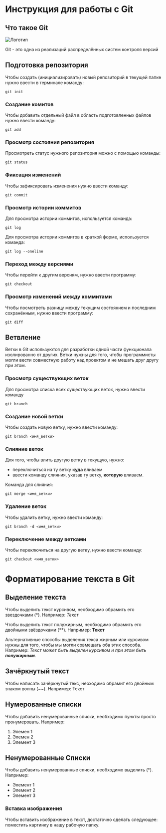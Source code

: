 # **Инструкция для работы с Git**

## Что такое Git

![Логотип](git.jpg)

Git - это одна из реализаций распределённых систем контроля версий

## Подготовка репозитория

Чтобы создать (инициализировать) новый репозиторий в текущей папке нужно ввести в терминале команду:

    git init

### Создание комитов

Чтобы добавить отдельный файл в область подготовленных файлов нужно ввести команду:

    git add

### Просмотр состояния репозитория

Просмотреть статус нужного репозитория можно с помощью команды:

    git status

### Фиксация изменений

Чтобы зафиксировать изменения нужно ввести команду:

    git commit

### Просмотр истории коммитов

Для просмотра истории коммитов, используется команда:

    git log

Для просмотра истории коммитов в краткой форме, используется команда:  

    git log --oneline

 ### Переход между версиями

 Чтобы перейти к другим версиям, нужно ввести программу:

    git checkout

### Просмотр изменений между коммитами

Чтобы посмотреть разницу между текущим состоянием и последним сохранённым, нужно ввести программу:

    git diff

## Ветвление

Ветки в Git используются для разработки одной части функционала изолированно от других. Ветки нужны для того, чтобы программисты могли вести совместную работу над проектом и не мешать друг другу при этом.
 
 ### Просмотр существующих веток

 Для просмотра списка всех существующих веток, нужно ввести команду

    git branch

### Создание новой ветки

Чтобы создать новую ветку, нужно ввести команду:

    git branch <имя_ветки>

### Слияние веток

Для того, чтобы влить другую ветку в текущую, нужно:
- переключиться на ту ветку **куда** вливаем
- ввести команду слияния, указав ту ветку, **которую** вливаем.

Команда для слияния:

    git merge <имя_ветки>

### Удаление веток

Чтобы удалить ветку, нужно ввести команду:

    git branch -d <имя_ветки>

### Переключение между ветками

Чтобы переключиться на другую ветку, нужно ввести команду:

    git checkout <имя_ветки>

# Форматирование текста в Git

## Выделение текста

Чтобы выделить текст курсивом, необходимо обрамить его звездочками (*). Например: *Текст*

Чтобы выделить текст полужирным, необходимо обрамить его двойными звёздочками (**). Например: **Текст**

Альтернативные способы выделения текса жирным или курсивом нужны для того, чтобы мы могли совмещать оба этих способа. 
Например: _Текст может быть выделен курсивом и при этом быть **полужирным**_.

## Зачёркнутый текст

Чтобы написать зачёркнутый текс, неоходимо обрамит его двойным знаком волны (~~). 
Например: ~~Текст~~

## Нумерованные списки

Чтобы добавить ненумерованные списки, необходимо пункты просто пронумеровать. Например:

1. Элемен 1
2. Элемен 2
3. Элемент 3

## Ненумерованные Списки

Чтобы добавить ненумерованные списки, необходимо выделить (*). Например:
* Элемент 1
* Элемент 2
* Элемент 3

### Вставка изображения

Чтобы вставить изображение в текст, достаточно сделать следующее: поместить картинку в нашу рабочую папку.
